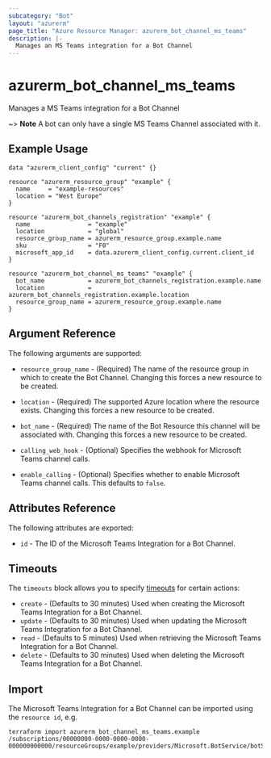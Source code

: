 ```yaml
---
subcategory: "Bot"
layout: "azurerm"
page_title: "Azure Resource Manager: azurerm_bot_channel_ms_teams"
description: |-
  Manages an MS Teams integration for a Bot Channel
---
```


# azurerm_bot_channel_ms_teams

Manages a MS Teams integration for a Bot Channel

~> **Note** A bot can only have a single MS Teams Channel associated with it.

## Example Usage

```hcl
data "azurerm_client_config" "current" {}

resource "azurerm_resource_group" "example" {
  name     = "example-resources"
  location = "West Europe"
}

resource "azurerm_bot_channels_registration" "example" {
  name                = "example"
  location            = "global"
  resource_group_name = azurerm_resource_group.example.name
  sku                 = "F0"
  microsoft_app_id    = data.azurerm_client_config.current.client_id
}

resource "azurerm_bot_channel_ms_teams" "example" {
  bot_name            = azurerm_bot_channels_registration.example.name
  location            = azurerm_bot_channels_registration.example.location
  resource_group_name = azurerm_resource_group.example.name
}
```

## Argument Reference

The following arguments are supported:

* `resource_group_name` - (Required) The name of the resource group in which to create the Bot Channel. Changing this forces a new resource to be created.

* `location` - (Required) The supported Azure location where the resource exists. Changing this forces a new resource to be created.

* `bot_name` - (Required) The name of the Bot Resource this channel will be associated with. Changing this forces a new resource to be created.

* `calling_web_hook` - (Optional) Specifies the webhook for Microsoft Teams channel calls.

* `enable_calling` - (Optional) Specifies whether to enable Microsoft Teams channel calls. This defaults to `false`.

## Attributes Reference

The following attributes are exported:

* `id` - The ID of the Microsoft Teams Integration for a Bot Channel.

## Timeouts

The `timeouts` block allows you to specify [timeouts](https://www.terraform.io/language/resources/syntax#operation-timeouts) for certain actions:

* `create` - (Defaults to 30 minutes) Used when creating the Microsoft Teams Integration for a Bot Channel.
* `update` - (Defaults to 30 minutes) Used when updating the Microsoft Teams Integration for a Bot Channel.
* `read` - (Defaults to 5 minutes) Used when retrieving the Microsoft Teams Integration for a Bot Channel.
* `delete` - (Defaults to 30 minutes) Used when deleting the Microsoft Teams Integration for a Bot Channel.

## Import

The Microsoft Teams Integration for a Bot Channel can be imported using the `resource id`, e.g.

```shell
terraform import azurerm_bot_channel_ms_teams.example /subscriptions/00000000-0000-0000-0000-000000000000/resourceGroups/example/providers/Microsoft.BotService/botServices/example/channels/MsTeamsChannel
```
